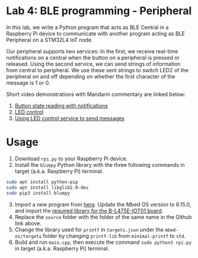# Lab 4: BLE programming - Peripheral 

In this lab, we write a Python program that acts as BLE Central in a Raspberry Pi device to communicate with another program acting as BLE Peripheral on a STM32L4 IoT node. 

Our peripheral supports two services: In the first, we receive real-time notifications on a central when the button on a peripheral is pressed or released. Using the second service, we can send strings of information from central to peripheral. We use these sent strings to switch LED2 of the peripheral on and off depending on whether the first character of the message is 1 or 0.

Short video demonstrations with Mandarin commentary are linked below:
1. [Button state reading with notifications](https://youtube.com/shorts/DaMZX77PUrk)
2. [LED control](https://youtu.be/-hxn39u9fUo)
3. [Using LED control service to send messages](https://youtu.be/FubhnX4czZQ)

# Usage
1. Download ```rpi.py``` to your Raspberry Pi device.
2. Install the ```bluepy``` Python library with the three following commands in target (a.k.a. Raspberry Pi) terminal. 
```bash
sudo apt install python-pip
sudo apt install libglib2.0-dev
sudo pip3 install bluepy
```
3. Import a new program from [here](http://os.mbed.com/teams/mbed-os-examples/code/mbed-os-example-ble-Button). Update the Mbed OS version to 6.15.0, and import the [required library for the B-L475E-IOT01 board](https://os.mbed.com/teams/ST/code/BSP_B-L475E-IOT01/).
4. Replace the ```source``` folder with the folder of the same name in the Github link above.
5. Change the library used for ```printf``` in ```targets.json``` under the ```mbed-os/targets``` folder by changing ```printf-lib``` from ```minimal-printf``` to ```std```.
6. Build and run ```main.cpp```, then execute the command ```sudo python3 rpi.py``` in target (a.k.a. Raspberry Pi) terminal.